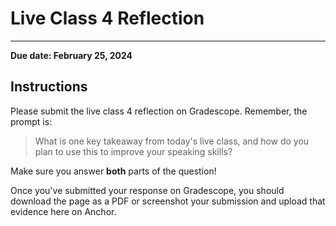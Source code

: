 # Live Class 4 Reflection

---

**Due date: February 25, 2024**

## Instructions

Please submit the live class 4 reflection on Gradescope. Remember, the prompt is:

> What is one key takeaway from today's live class, and how do you plan to use this to improve your speaking skills?

Make sure you answer **both** parts of the question!

Once you've submitted your response on Gradescope, you should download the page as a PDF or screenshot your submission and upload that evidence here on Anchor.

